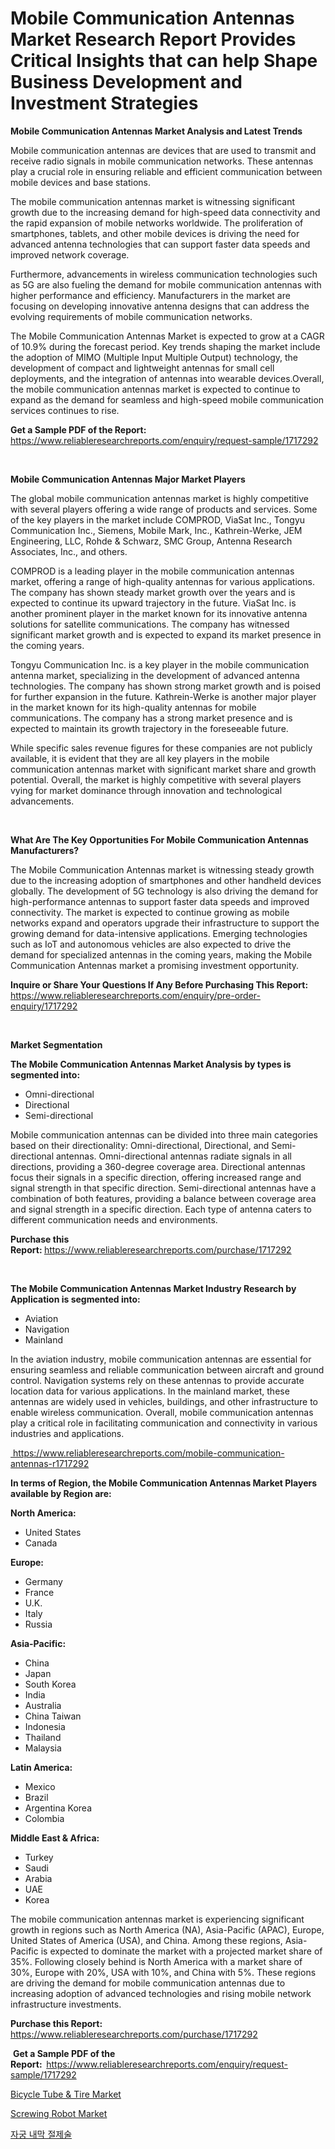 <p><h1>Mobile Communication Antennas Market Research Report Provides Critical Insights that can help Shape Business Development and Investment Strategies</h1></p><p><strong>Mobile Communication Antennas Market Analysis and Latest Trends</strong></p>
<p><p>Mobile communication antennas are devices that are used to transmit and receive radio signals in mobile communication networks. These antennas play a crucial role in ensuring reliable and efficient communication between mobile devices and base stations.</p><p>The mobile communication antennas market is witnessing significant growth due to the increasing demand for high-speed data connectivity and the rapid expansion of mobile networks worldwide. The proliferation of smartphones, tablets, and other mobile devices is driving the need for advanced antenna technologies that can support faster data speeds and improved network coverage.</p><p>Furthermore, advancements in wireless communication technologies such as 5G are also fueling the demand for mobile communication antennas with higher performance and efficiency. Manufacturers in the market are focusing on developing innovative antenna designs that can address the evolving requirements of mobile communication networks.</p><p>The Mobile Communication Antennas Market is expected to grow at a CAGR of 10.9% during the forecast period. Key trends shaping the market include the adoption of MIMO (Multiple Input Multiple Output) technology, the development of compact and lightweight antennas for small cell deployments, and the integration of antennas into wearable devices.Overall, the mobile communication antennas market is expected to continue to expand as the demand for seamless and high-speed mobile communication services continues to rise.</p></p>
<p><strong>Get a Sample PDF of the Report:&nbsp;</strong> <a href="https://www.reliableresearchreports.com/enquiry/request-sample/1717292">https://www.reliableresearchreports.com/enquiry/request-sample/1717292</a></p>
<p>&nbsp;</p>
<p><strong>Mobile Communication Antennas Major Market Players</strong></p>
<p><p>The global mobile communication antennas market is highly competitive with several players offering a wide range of products and services. Some of the key players in the market include COMPROD, ViaSat Inc., Tongyu Communication Inc., Siemens, Mobile Mark, Inc., Kathrein-Werke, JEM Engineering, LLC, Rohde & Schwarz, SMC Group, Antenna Research Associates, Inc., and others.</p><p>COMPROD is a leading player in the mobile communication antennas market, offering a range of high-quality antennas for various applications. The company has shown steady market growth over the years and is expected to continue its upward trajectory in the future. ViaSat Inc. is another prominent player in the market known for its innovative antenna solutions for satellite communications. The company has witnessed significant market growth and is expected to expand its market presence in the coming years.</p><p>Tongyu Communication Inc. is a key player in the mobile communication antenna market, specializing in the development of advanced antenna technologies. The company has shown strong market growth and is poised for further expansion in the future. Kathrein-Werke is another major player in the market known for its high-quality antennas for mobile communications. The company has a strong market presence and is expected to maintain its growth trajectory in the foreseeable future.</p><p>While specific sales revenue figures for these companies are not publicly available, it is evident that they are all key players in the mobile communication antennas market with significant market share and growth potential. Overall, the market is highly competitive with several players vying for market dominance through innovation and technological advancements.</p></p>
<p>&nbsp;</p>
<p><strong>What Are The Key Opportunities For Mobile Communication Antennas Manufacturers?</strong></p>
<p><p>The Mobile Communication Antennas market is witnessing steady growth due to the increasing adoption of smartphones and other handheld devices globally. The development of 5G technology is also driving the demand for high-performance antennas to support faster data speeds and improved connectivity. The market is expected to continue growing as mobile networks expand and operators upgrade their infrastructure to support the growing demand for data-intensive applications. Emerging technologies such as IoT and autonomous vehicles are also expected to drive the demand for specialized antennas in the coming years, making the Mobile Communication Antennas market a promising investment opportunity.</p></p>
<p><strong>Inquire or Share Your Questions If Any Before Purchasing This Report:</strong> <a href="https://www.reliableresearchreports.com/enquiry/pre-order-enquiry/1717292">https://www.reliableresearchreports.com/enquiry/pre-order-enquiry/1717292</a></p>
<p>&nbsp;</p>
<p><strong>Market Segmentation</strong></p>
<p><strong>The Mobile Communication Antennas Market Analysis by types is segmented into:</strong></p>
<p><ul><li>Omni-directional</li><li>Directional</li><li>Semi-directional</li></ul></p>
<p><p>Mobile communication antennas can be divided into three main categories based on their directionality: Omni-directional, Directional, and Semi-directional antennas. Omni-directional antennas radiate signals in all directions, providing a 360-degree coverage area. Directional antennas focus their signals in a specific direction, offering increased range and signal strength in that specific direction. Semi-directional antennas have a combination of both features, providing a balance between coverage area and signal strength in a specific direction. Each type of antenna caters to different communication needs and environments.</p></p>
<p><strong>Purchase this Report:&nbsp;</strong><a href="https://www.reliableresearchreports.com/purchase/1717292">https://www.reliableresearchreports.com/purchase/1717292</a></p>
<p>&nbsp;</p>
<p><strong>The Mobile Communication Antennas Market Industry Research by Application is segmented into:</strong></p>
<p><ul><li>Aviation</li><li>Navigation</li><li>Mainland</li></ul></p>
<p><p>In the aviation industry, mobile communication antennas are essential for ensuring seamless and reliable communication between aircraft and ground control. Navigation systems rely on these antennas to provide accurate location data for various applications. In the mainland market, these antennas are widely used in vehicles, buildings, and other infrastructure to enable wireless communication. Overall, mobile communication antennas play a critical role in facilitating communication and connectivity in various industries and applications.</p></p>
<p><a href="https://www.reliableresearchreports.com/mobile-communication-antennas-r1717292">&nbsp;https://www.reliableresearchreports.com/mobile-communication-antennas-r1717292</a></p>
<p><strong>In terms of Region, the Mobile Communication Antennas Market Players available by Region are:</strong></p>
<p>
    <p> <strong> North America: </strong>
        <ul>
            <li>United States</li>
            <li>Canada</li>
        </ul>
        </p> 
    <p> <strong> Europe: </strong>
        <ul>
            <li>Germany</li>
            <li>France</li>
            <li>U.K.</li>
            <li>Italy</li>
            <li>Russia</li>
        </ul>
        </p> 
    <p> <strong> Asia-Pacific: </strong>
        <ul>
            <li>China</li>
            <li>Japan</li>
            <li>South Korea</li>
            <li>India</li>
            <li>Australia</li>
            <li>China Taiwan</li>
            <li>Indonesia</li>
            <li>Thailand</li>
            <li>Malaysia</li>
        </ul>
        </p> 
    <p> <strong> Latin America: </strong>
        <ul>
            <li>Mexico</li>
            <li>Brazil</li>
            <li>Argentina Korea</li>
            <li>Colombia</li>
        </ul>
        </p> 
    <p> <strong> Middle East & Africa: </strong>
        <ul>
            <li>Turkey</li>
            <li>Saudi</li>
            <li>Arabia</li>
            <li>UAE</li>
            <li>Korea</li>
        </ul>
    </p>
    </p>
<p><p>The mobile communication antennas market is experiencing significant growth in regions such as North America (NA), Asia-Pacific (APAC), Europe, United States of America (USA), and China. Among these regions, Asia-Pacific is expected to dominate the market with a projected market share of 35%. Following closely behind is North America with a market share of 30%, Europe with 20%, USA with 10%, and China with 5%. These regions are driving the demand for mobile communication antennas due to increasing adoption of advanced technologies and rising mobile network infrastructure investments.</p></p>
<p><strong>Purchase this Report: </strong><a href="https://www.reliableresearchreports.com/purchase/1717292">https://www.reliableresearchreports.com/purchase/1717292</a></p>
<p>&nbsp;<strong>Get a Sample PDF of the Report:&nbsp;&nbsp;</strong><a href="https://www.reliableresearchreports.com/enquiry/request-sample/1717292">https://www.reliableresearchreports.com/enquiry/request-sample/1717292</a></p>
<p><strong></strong></p>
<p><p><a href="https://medium.com/@enosstark/bicycle-tube-tire-market-a-global-and-regional-analysis-2024-2031-25278ca8c544">Bicycle Tube & Tire Market</a></p><p><a href="https://medium.com/@mayekuhic78/screwing-robot-market-market-segmentation-geographical-regions-and-market-forcast-till-2031-0c8403391107">Screwing Robot Market</a></p><p><a href="https://github.com/hzumrdvas204296/Market-Research-Report-List-3/blob/main/5094437185285.md">자궁 내막 절제술</a></p></p>